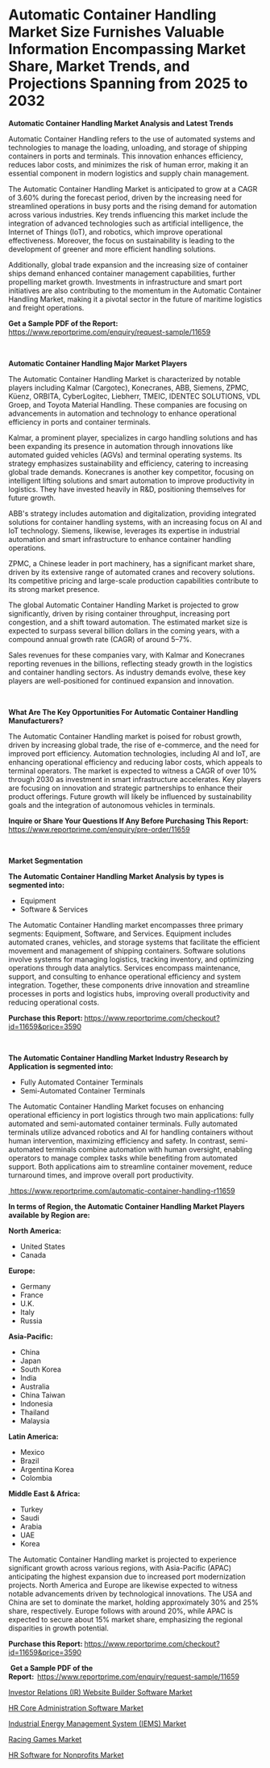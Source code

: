 <p><h1>Automatic Container Handling Market Size Furnishes Valuable Information Encompassing Market Share, Market Trends, and Projections Spanning from 2025 to 2032</h1></p><p><strong>Automatic Container Handling Market Analysis and Latest Trends</strong></p>
<p><p>Automatic Container Handling refers to the use of automated systems and technologies to manage the loading, unloading, and storage of shipping containers in ports and terminals. This innovation enhances efficiency, reduces labor costs, and minimizes the risk of human error, making it an essential component in modern logistics and supply chain management.</p><p>The Automatic Container Handling Market is anticipated to grow at a CAGR of 3.60% during the forecast period, driven by the increasing need for streamlined operations in busy ports and the rising demand for automation across various industries. Key trends influencing this market include the integration of advanced technologies such as artificial intelligence, the Internet of Things (IoT), and robotics, which improve operational effectiveness. Moreover, the focus on sustainability is leading to the development of greener and more efficient handling solutions.</p><p>Additionally, global trade expansion and the increasing size of container ships demand enhanced container management capabilities, further propelling market growth. Investments in infrastructure and smart port initiatives are also contributing to the momentum in the Automatic Container Handling Market, making it a pivotal sector in the future of maritime logistics and freight operations.</p></p>
<p><strong>Get a Sample PDF of the Report:&nbsp;</strong> <a href="https://www.reportprime.com/enquiry/request-sample/11659?utm_campaign=1102&utm_medium=2&utm_source=Github&utm_content=ia&utm_term=21032025&utm_id=automatic-container-handling">https://www.reportprime.com/enquiry/request-sample/11659</a></p>
<p>&nbsp;</p>
<p><strong>Automatic Container Handling Major Market Players</strong></p>
<p><p>The Automatic Container Handling Market is characterized by notable players including Kalmar (Cargotec), Konecranes, ABB, Siemens, ZPMC, Küenz, ORBITA, CyberLogitec, Liebherr, TMEIC, IDENTEC SOLUTIONS, VDL Groep, and Toyota Material Handling. These companies are focusing on advancements in automation and technology to enhance operational efficiency in ports and container terminals.</p><p>Kalmar, a prominent player, specializes in cargo handling solutions and has been expanding its presence in automation through innovations like automated guided vehicles (AGVs) and terminal operating systems. Its strategy emphasizes sustainability and efficiency, catering to increasing global trade demands. Konecranes is another key competitor, focusing on intelligent lifting solutions and smart automation to improve productivity in logistics. They have invested heavily in R&D, positioning themselves for future growth.</p><p>ABB's strategy includes automation and digitalization, providing integrated solutions for container handling systems, with an increasing focus on AI and IoT technology. Siemens, likewise, leverages its expertise in industrial automation and smart infrastructure to enhance container handling operations.</p><p>ZPMC, a Chinese leader in port machinery, has a significant market share, driven by its extensive range of automated cranes and recovery solutions. Its competitive pricing and large-scale production capabilities contribute to its strong market presence.</p><p>The global Automatic Container Handling Market is projected to grow significantly, driven by rising container throughput, increasing port congestion, and a shift toward automation. The estimated market size is expected to surpass several billion dollars in the coming years, with a compound annual growth rate (CAGR) of around 5–7%.</p><p>Sales revenues for these companies vary, with Kalmar and Konecranes reporting revenues in the billions, reflecting steady growth in the logistics and container handling sectors. As industry demands evolve, these key players are well-positioned for continued expansion and innovation.</p></p>
<p>&nbsp;</p>
<p><strong>What Are The Key Opportunities For Automatic Container Handling Manufacturers?</strong></p>
<p><p>The Automatic Container Handling market is poised for robust growth, driven by increasing global trade, the rise of e-commerce, and the need for improved port efficiency. Automation technologies, including AI and IoT, are enhancing operational efficiency and reducing labor costs, which appeals to terminal operators. The market is expected to witness a CAGR of over 10% through 2030 as investment in smart infrastructure accelerates. Key players are focusing on innovation and strategic partnerships to enhance their product offerings. Future growth will likely be influenced by sustainability goals and the integration of autonomous vehicles in terminals.</p></p>
<p><strong>Inquire or Share Your Questions If Any Before Purchasing This Report:</strong> <a href="https://www.reportprime.com/enquiry/pre-order/11659?utm_campaign=1102&utm_medium=2&utm_source=Github&utm_content=ia&utm_term=21032025&utm_id=automatic-container-handling">https://www.reportprime.com/enquiry/pre-order/11659</a></p>
<p>&nbsp;</p>
<p><strong>Market Segmentation</strong></p>
<p><strong>The Automatic Container Handling Market Analysis by types is segmented into:</strong></p>
<p><ul><li>Equipment</li><li>Software & Services</li></ul></p>
<p><p>The Automatic Container Handling market encompasses three primary segments: Equipment, Software, and Services. Equipment includes automated cranes, vehicles, and storage systems that facilitate the efficient movement and management of shipping containers. Software solutions involve systems for managing logistics, tracking inventory, and optimizing operations through data analytics. Services encompass maintenance, support, and consulting to enhance operational efficiency and system integration. Together, these components drive innovation and streamline processes in ports and logistics hubs, improving overall productivity and reducing operational costs.</p></p>
<p><strong>Purchase this Report:&nbsp;</strong><a href="https://www.reportprime.com/checkout?id=11659&price=3590&utm_campaign=1102&utm_medium=2&utm_source=Github&utm_content=ia&utm_term=21032025&utm_id=automatic-container-handling">https://www.reportprime.com/checkout?id=11659&price=3590</a></p>
<p>&nbsp;</p>
<p><strong>The Automatic Container Handling Market Industry Research by Application is segmented into:</strong></p>
<p><ul><li>Fully Automated Container Terminals</li><li>Semi-Automated Container Terminals</li></ul></p>
<p><p>The Automatic Container Handling Market focuses on enhancing operational efficiency in port logistics through two main applications: fully automated and semi-automated container terminals. Fully automated terminals utilize advanced robotics and AI for handling containers without human intervention, maximizing efficiency and safety. In contrast, semi-automated terminals combine automation with human oversight, enabling operators to manage complex tasks while benefiting from automated support. Both applications aim to streamline container movement, reduce turnaround times, and improve overall port productivity.</p></p>
<p><a href="https://www.reportprime.com/automatic-container-handling-r11659?utm_campaign=1102&utm_medium=2&utm_source=Github&utm_content=ia&utm_term=21032025&utm_id=automatic-container-handling">&nbsp;https://www.reportprime.com/automatic-container-handling-r11659</a></p>
<p><strong>In terms of Region, the Automatic Container Handling Market Players available by Region are:</strong></p>
<p>
    <p> <strong> North America: </strong>
        <ul>
            <li>United States</li>
            <li>Canada</li>
        </ul>
        </p> 
    <p> <strong> Europe: </strong>
        <ul>
            <li>Germany</li>
            <li>France</li>
            <li>U.K.</li>
            <li>Italy</li>
            <li>Russia</li>
        </ul>
        </p> 
    <p> <strong> Asia-Pacific: </strong>
        <ul>
            <li>China</li>
            <li>Japan</li>
            <li>South Korea</li>
            <li>India</li>
            <li>Australia</li>
            <li>China Taiwan</li>
            <li>Indonesia</li>
            <li>Thailand</li>
            <li>Malaysia</li>
        </ul>
        </p> 
    <p> <strong> Latin America: </strong>
        <ul>
            <li>Mexico</li>
            <li>Brazil</li>
            <li>Argentina Korea</li>
            <li>Colombia</li>
        </ul>
        </p> 
    <p> <strong> Middle East & Africa: </strong>
        <ul>
            <li>Turkey</li>
            <li>Saudi</li>
            <li>Arabia</li>
            <li>UAE</li>
            <li>Korea</li>
        </ul>
    </p>
    </p>
<p><p>The Automatic Container Handling market is projected to experience significant growth across various regions, with Asia-Pacific (APAC) anticipating the highest expansion due to increased port modernization projects. North America and Europe are likewise expected to witness notable advancements driven by technological innovations. The USA and China are set to dominate the market, holding approximately 30% and 25% share, respectively. Europe follows with around 20%, while APAC is expected to secure about 15% market share, emphasizing the regional disparities in growth potential.</p></p>
<p><strong>Purchase this Report: </strong><a href="https://www.reportprime.com/checkout?id=11659&price=3590&utm_campaign=1102&utm_medium=2&utm_source=Github&utm_content=ia&utm_term=21032025&utm_id=automatic-container-handling">https://www.reportprime.com/checkout?id=11659&price=3590</a></p>
<p>&nbsp;<strong>Get a Sample PDF of the Report:&nbsp;&nbsp;</strong><a href="https://www.reportprime.com/enquiry/request-sample/11659?utm_campaign=1102&utm_medium=2&utm_source=Github&utm_content=ia&utm_term=21032025&utm_id=automatic-container-handling">https://www.reportprime.com/enquiry/request-sample/11659</a></p>
<p><strong></strong></p>
<p><p><a href="https://github.com/zalubakoraka/Market-Research-Report-List-1/blob/main/investor-relations-ir-website-builder-software-market.md?utm_campaign=1102&utm_medium=2&utm_source=Github&utm_content=ia&utm_term=21032025&utm_id=automatic-container-handling">Investor Relations (IR) Website Builder Software Market</a></p><p><a href="https://github.com/cingozascard/Market-Research-Report-List-1/blob/main/hr-core-administration-software-market.md?utm_campaign=1102&utm_medium=2&utm_source=Github&utm_content=ia&utm_term=21032025&utm_id=automatic-container-handling">HR Core Administration Software Market</a></p><p><a href="https://github.com/sacmatidora/Market-Research-Report-List-1/blob/main/industrial-energy-management-system-iems-market.md?utm_campaign=1102&utm_medium=2&utm_source=Github&utm_content=ia&utm_term=21032025&utm_id=automatic-container-handling">Industrial Energy Management System (IEMS) Market</a></p><p><a href="https://github.com/yaldotiedegq/Market-Research-Report-List-1/blob/main/racing-games-market.md?utm_campaign=1102&utm_medium=2&utm_source=Github&utm_content=ia&utm_term=21032025&utm_id=automatic-container-handling">Racing Games Market</a></p><p><a href="https://github.com/airitaursela/Market-Research-Report-List-1/blob/main/hr-software-for-nonprofits-market.md?utm_campaign=1102&utm_medium=2&utm_source=Github&utm_content=ia&utm_term=21032025&utm_id=automatic-container-handling">HR Software for Nonprofits Market</a></p></p>